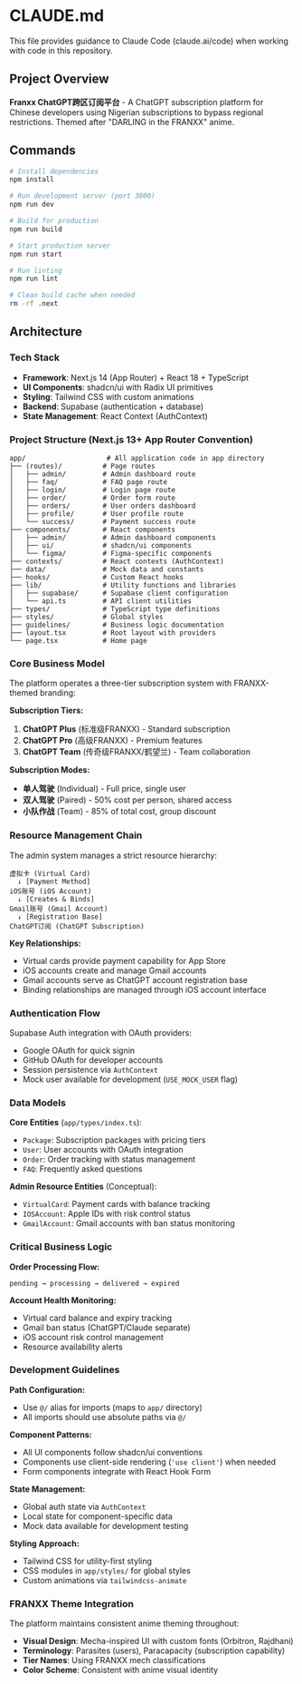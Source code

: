 # CLAUDE.md

This file provides guidance to Claude Code (claude.ai/code) when working with code in this repository.

## Project Overview

**Franxx ChatGPT跨区订阅平台** - A ChatGPT subscription platform for Chinese developers using Nigerian subscriptions to bypass regional restrictions. Themed after "DARLING in the FRANXX" anime.

## Commands

```bash
# Install dependencies
npm install

# Run development server (port 3000)
npm run dev

# Build for production
npm run build

# Start production server
npm run start

# Run linting
npm run lint

# Clean build cache when needed
rm -rf .next
```

## Architecture

### Tech Stack
- **Framework**: Next.js 14 (App Router) + React 18 + TypeScript
- **UI Components**: shadcn/ui with Radix UI primitives
- **Styling**: Tailwind CSS with custom animations
- **Backend**: Supabase (authentication + database)
- **State Management**: React Context (AuthContext)

### Project Structure (Next.js 13+ App Router Convention)

```
app/                    # All application code in app directory
├── (routes)/          # Page routes
│   ├── admin/         # Admin dashboard route
│   ├── faq/           # FAQ page route
│   ├── login/         # Login page route
│   ├── order/         # Order form route
│   ├── orders/        # User orders dashboard
│   ├── profile/       # User profile route
│   └── success/       # Payment success route
├── components/        # React components
│   ├── admin/         # Admin dashboard components
│   ├── ui/            # shadcn/ui components
│   └── figma/         # Figma-specific components
├── contexts/          # React contexts (AuthContext)
├── data/              # Mock data and constants
├── hooks/             # Custom React hooks
├── lib/               # Utility functions and libraries
│   ├── supabase/      # Supabase client configuration
│   └── api.ts         # API client utilities
├── types/             # TypeScript type definitions
├── styles/            # Global styles
├── guidelines/        # Business logic documentation
├── layout.tsx         # Root layout with providers
└── page.tsx           # Home page
```

### Core Business Model

The platform operates a three-tier subscription system with FRANXX-themed branding:

**Subscription Tiers:**
1. **ChatGPT Plus** (标准级FRANXX) - Standard subscription
2. **ChatGPT Pro** (高级FRANXX) - Premium features
3. **ChatGPT Team** (传奇级FRANXX/鹤望兰) - Team collaboration

**Subscription Modes:**
- **单人驾驶** (Individual) - Full price, single user
- **双人驾驶** (Paired) - 50% cost per person, shared access
- **小队作战** (Team) - 85% of total cost, group discount

### Resource Management Chain

The admin system manages a strict resource hierarchy:

```
虚拟卡 (Virtual Card) 
  ↓ [Payment Method]
iOS账号 (iOS Account)
  ↓ [Creates & Binds]
Gmail账号 (Gmail Account)
  ↓ [Registration Base]
ChatGPT订阅 (ChatGPT Subscription)
```

**Key Relationships:**
- Virtual cards provide payment capability for App Store
- iOS accounts create and manage Gmail accounts
- Gmail accounts serve as ChatGPT account registration base
- Binding relationships are managed through iOS account interface

### Authentication Flow

Supabase Auth integration with OAuth providers:
- Google OAuth for quick signin
- GitHub OAuth for developer accounts
- Session persistence via `AuthContext`
- Mock user available for development (`USE_MOCK_USER` flag)

### Data Models

**Core Entities** (`app/types/index.ts`):
- `Package`: Subscription packages with pricing tiers
- `User`: User accounts with OAuth integration
- `Order`: Order tracking with status management
- `FAQ`: Frequently asked questions

**Admin Resource Entities** (Conceptual):
- `VirtualCard`: Payment cards with balance tracking
- `IOSAccount`: Apple IDs with risk control status
- `GmailAccount`: Gmail accounts with ban status monitoring

### Critical Business Logic

**Order Processing Flow:**
```
pending → processing → delivered → expired
```

**Account Health Monitoring:**
- Virtual card balance and expiry tracking
- Gmail ban status (ChatGPT/Claude separate)
- iOS account risk control management
- Resource availability alerts

### Development Guidelines

**Path Configuration:**
- Use `@/` alias for imports (maps to `app/` directory)
- All imports should use absolute paths via `@/`

**Component Patterns:**
- All UI components follow shadcn/ui conventions
- Components use client-side rendering (`'use client'`) when needed
- Form components integrate with React Hook Form

**State Management:**
- Global auth state via `AuthContext`
- Local state for component-specific data
- Mock data available for development testing

**Styling Approach:**
- Tailwind CSS for utility-first styling
- CSS modules in `app/styles/` for global styles
- Custom animations via `tailwindcss-animate`

### FRANXX Theme Integration

The platform maintains consistent anime theming throughout:
- **Visual Design**: Mecha-inspired UI with custom fonts (Orbitron, Rajdhani)
- **Terminology**: Parasites (users), Paracapacity (subscription capability)
- **Tier Names**: Using FRANXX mech classifications
- **Color Scheme**: Consistent with anime visual identity